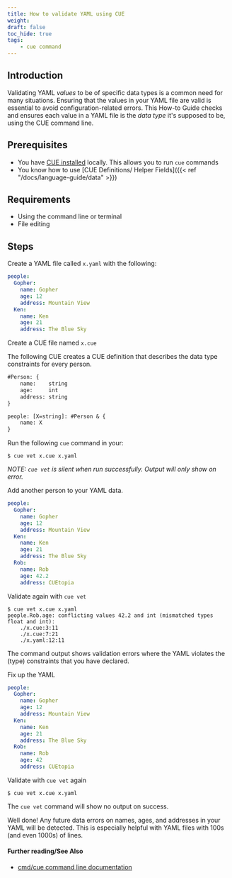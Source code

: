 ```yaml
---
title: How to validate YAML using CUE
weight:
draft: false
toc_hide: true
tags:
    - cue command
---
```


## Introduction

Validating YAML _values_ to be of specific data types is a common need for many
situations. Ensuring that the values in your YAML file are valid is essential to
avoid configuration-related errors. This How-to Guide checks and ensures each
value in a YAML file is the _data type_ it's supposed to be, using the CUE command line.

## Prerequisites

- You have [CUE installed](https://cuelang.org/docs/install/) locally. This
allows you to run `cue` commands
- You know how to use [CUE Definitions/ Helper Fields]({{< ref "/docs/language-guide/data" >}})

## Requirements

- Using the command line or terminal
- File editing

## Steps

Create a YAML file called `x.yaml` with the following:

```yaml { title="x.yaml" }
people:
  Gopher:
    name: Gopher
    age: 12
    address: Mountain View
  Ken:
    name: Ken
    age: 21
    address: The Blue Sky
```

Create a CUE file named `x.cue`

The following CUE creates a CUE definition that describes the data type
constraints for every person.

```txt { title="x.cue" }
#Person: {
	name:    string
	age:     int
	address: string
}

people: [X=string]: #Person & {
	name: X
}
```

Run the following `cue` command in your:

```text { title="TERMINAL" codeToCopy="Y3VlIHZldCB4LmN1ZSB4LnlhbWwK" }
$ cue vet x.cue x.yaml
```

_NOTE: `cue vet` is silent when run successfully. Output will only show on error._

Add another person to your YAML data.

```yaml { title="x.yaml" }
people:
  Gopher:
    name: Gopher
    age: 12
    address: Mountain View
  Ken:
    name: Ken
    age: 21
    address: The Blue Sky
  Rob:
    name: Rob
    age: 42.2
    address: CUEtopia
```

Validate again with `cue vet`

```text { title="TERMINAL" codeToCopy="Y3VlIHZldCB4LmN1ZSB4LnlhbWwK" }
$ cue vet x.cue x.yaml
people.Rob.age: conflicting values 42.2 and int (mismatched types float and int):
    ./x.cue:3:11
    ./x.cue:7:21
    ./x.yaml:12:11
```

The command output shows validation errors where the YAML violates
the (type) constraints that you have declared.

Fix up the YAML

```yaml { title="x.yaml" }
people:
  Gopher:
    name: Gopher
    age: 12
    address: Mountain View
  Ken:
    name: Ken
    age: 21
    address: The Blue Sky
  Rob:
    name: Rob
    age: 42
    address: CUEtopia
```

Validate with `cue vet` again

```text { title="TERMINAL" codeToCopy="Y3VlIHZldCB4LmN1ZSB4LnlhbWwK" }
$ cue vet x.cue x.yaml
```

The `cue vet` command will show no output on success.

Well done! Any future data errors on names, ages, and addresses in your YAML
will be detected. This is especially helpful with YAML files
with 100s (and even 1000s) of lines.

#### Further reading/See Also

- [cmd/cue command line documentation](https://cue.googlesource.com/cue/+/refs/tags/v0.2.0/doc/cmd/cue.md)
